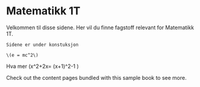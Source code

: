 # Matematikk 1T

Velkommen til disse sidene. Her vil du finne fagstoff relevant for Matematikk 1T. 

```{admonition} Merk!
Sidene er under konstuksjon
```

```
\(e = mc^2\)
```

Hva mer \(x^2+2x= (x+1)^2-1 \)

Check out the content pages bundled with this sample book to see more.
